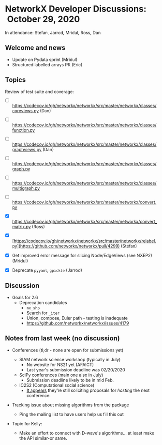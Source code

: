 # NetworkX Developer Discussions:  October 29, 2020

In attendance: Stefan, Jarrod, Mridul, Ross, Dan

## Welcome and news

- Update on Pydata sprint (Mridul)
- Structured labelled arrays PR (Eric)

## Topics

Review of test suite and coverage:
- [ ] https://codecov.io/gh/networkx/networkx/src/master/networkx/classes/coreviews.py (Dan)
- [ ] https://codecov.io/gh/networkx/networkx/src/master/networkx/classes/function.py
- [ ] https://codecov.io/gh/networkx/networkx/src/master/networkx/classes/graphviews.py  (Dan)
- [ ] https://codecov.io/gh/networkx/networkx/src/master/networkx/classes/graph.py
- [ ] https://codecov.io/gh/networkx/networkx/src/master/networkx/classes/multigraph.py
- [ ] https://codecov.io/gh/networkx/networkx/src/master/networkx/convert.py
- [x] https://codecov.io/gh/networkx/networkx/src/master/networkx/convert_matrix.py (Ross)
- [x] [https://codecov.io/gh/networkx/networkx/src/master/networkx/relabel.py](https://github.com/networkx/networkx/pull/4299) (Stéfan)

- [x] Get improved error message for slicing Node/EdgeViews (see NXEP2) (Mridul)
- [x] Deprecate `pyyaml`, `gpickle` (Jarrod)


## Discussion

- Goals for 2.6
  * Deprecation candidates
    * `nx_shp`
    * Search for `_iter`
    * Union, compose, Euler path - testing is inadequate
    * https://github.com/networkx/networkx/issues/4179

## Notes from last week (no discussion)
- Conferences (tl;dr - none are open for submissions yet)
  * SIAM network science workshop (typically in July)
    - No website for NS21 yet (AFAICT)
    - Last year's submission deadline was 02/20/2020
  * SciPy conferences (main one also in July)
    - Submission deadline likely to be in mid Feb.
  * IC2S2 (Computational social science)
    - [It appears](https://2019.ic2s2.org/ic2s2-2021/) they're still soliciting proposals for *hosting* the next conference.
    
- Tracking issue about missing algorithms from the package
  * Ping the mailing list to have users help us fill this out

- Topic for Kelly:
  - Make an effort to connect with D-wave's algorithms... at least make the API similar-or same.
